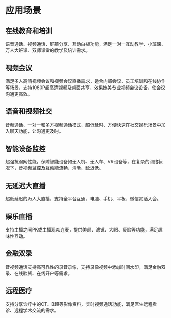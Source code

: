 # 应用场景

## 在线教育和培训
语音通话、视频通话、屏幕分享、互动白板功能，满足一对一互动教学、小班课、万人大班课、双师课堂的教学及培训需求。

## 视频会议
满足多人高清视频会议和视频会议直播需求，适合内部会议、员工培训和在线协作等场景，支持1080P超高清视频及桌面共享，效果媲美专业视频会议设备，使会议沟通更高效。

## 语音和视频社交
音频通话、一对一和多方视频通话模式，超低延时、方便快速在社交娱乐场景中加入聊天功能，让沟通更及时。

## 智能设备监控
超强抗弱网性能，保障智能设备如无人机、无人车、VR设备等，在复杂的网络状况下，音视频监控及互动能流畅、清晰、延迟低。

## 无延迟大直播
超低延迟的万人大直播，支持全平台互通，电脑、手机、平板、微信灵活入会。

## 娱乐直播
支持主播之间PK或主播观众连麦，提供美颜、滤镜、大眼、瘦脸等功能，满足趣味性互动。

## 金融双录
音视频通话支持高可靠性的录音录像，支持录像视频中添加时间水印，满足金融双录、在线验资、在线开户等需求。

## 远程医疗
支持分享诊疗中的CT、B超等影像资料，实时视频通话功能，满足医生远程看诊、远程学术交流的需求。
